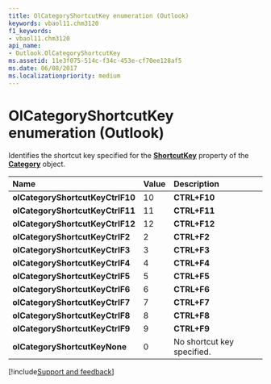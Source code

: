 ```yaml
---
title: OlCategoryShortcutKey enumeration (Outlook)
keywords: vbaol11.chm3120
f1_keywords:
- vbaol11.chm3120
api_name:
- Outlook.OlCategoryShortcutKey
ms.assetid: 11e3f075-514c-f34c-453e-cf70ee128af5
ms.date: 06/08/2017
ms.localizationpriority: medium
---
```



# OlCategoryShortcutKey enumeration (Outlook)

Identifies the shortcut key specified for the **[ShortcutKey](Outlook.Category.ShortcutKey.md)** property of the **[Category](Outlook.Category.md)** object.



|Name|Value|Description|
|:-----|:-----|:-----|
| **olCategoryShortcutKeyCtrlF10**|10| **CTRL+F10**|
| **olCategoryShortcutKeyCtrlF11**|11| **CTRL+F11**|
| **olCategoryShortcutKeyCtrlF12**|12| **CTRL+F12**|
| **olCategoryShortcutKeyCtrlF2**|2| **CTRL+F2**|
| **olCategoryShortcutKeyCtrlF3**|3| **CTRL+F3**|
| **olCategoryShortcutKeyCtrlF4**|4| **CTRL+F4**|
| **olCategoryShortcutKeyCtrlF5**|5| **CTRL+F5**|
| **olCategoryShortcutKeyCtrlF6**|6| **CTRL+F6**|
| **olCategoryShortcutKeyCtrlF7**|7| **CTRL+F7**|
| **olCategoryShortcutKeyCtrlF8**|8| **CTRL+F8**|
| **olCategoryShortcutKeyCtrlF9**|9| **CTRL+F9**|
| **olCategoryShortcutKeyNone**|0|No shortcut key specified.|

[!include[Support and feedback](~/includes/feedback-boilerplate.md)]